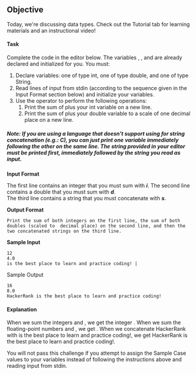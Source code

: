 ## Objective 
Today, we're discussing data types. Check out the Tutorial tab for learning materials and an instructional video!

#### Task
Complete the code in the editor below. The variables , , and  are already declared and initialized for you. You must:

1. Declare variables: one of type int, one of type double, and one of type String.
2. Read  lines of input from stdin (according to the sequence given in the Input Format section below) and initialize your  variables.
3. Use the  operator to perform the following operations:
     1. Print the sum of  plus your int variable on a new line.
     2. Print the sum of  plus your double variable to a scale of one decimal place on a new line.

##### Note: If you are using a language that doesn't support using  for string concatenation (e.g.: C), you can just print one variable immediately following the other on the same line. The string provided in your editor must be printed first, immediately followed by the string you read as input.

**Input Format** 

   The first line contains an integer that you must sum with ***i***.
   The second line contains a double that you must sum with ***d***.  
   The third line contains a string that you must concatenate with ***s***. 

**Output Format** 

    Print the sum of both integers on the first line, the sum of both doubles (scaled to  decimal place) on the second line, and then the two concatenated strings on the third line. 

**Sample Input**

    12
    4.0 
    is the best place to learn and practice coding! |

Sample Output

    16 
    8.0
    HackerRank is the best place to learn and practice coding! 

#### Explanation 

When we sum the integers  and , we get the integer .
When we sum the floating-point numbers  and , we get .
When we concatenate HackerRank with is the best place to learn and practice coding!, we get HackerRank is the best place to learn and practice coding!.

You will not pass this challenge if you attempt to assign the Sample Case values to your variables instead of following the instructions above and reading input from stdin.
